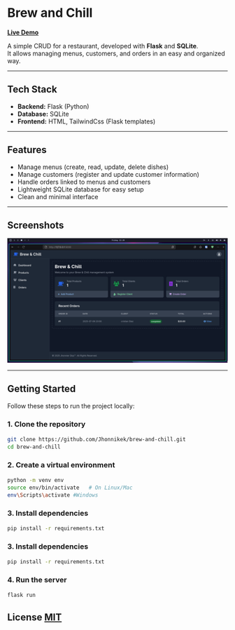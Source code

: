 # Brew and Chill

[**Live Demo**](https://github.com/Jhonnikek/brew-and-chill)  

A simple CRUD for a restaurant, developed with **Flask** and **SQLite**.  
It allows managing menus, customers, and orders in an easy and organized way.  

---

## Tech Stack

- **Backend:** Flask (Python)  
- **Database:** SQLite  
- **Frontend:** HTML, TailwindCss (Flask templates)  

---

## Features

- Manage menus (create, read, update, delete dishes)  
- Manage customers (register and update customer information)  
- Handle orders linked to menus and customers  
- Lightweight SQLite database for easy setup  
- Clean and minimal interface  

---

## Screenshots
![App Screenshot](./assets/home.png)  

---

## Getting Started

Follow these steps to run the project locally:

### 1. Clone the repository
```bash
git clone https://github.com/Jhonnikek/brew-and-chill.git
cd brew-and-chill
```

### 2. Create a virtual environment
```bash
python -m venv env
source env/bin/activate   # On Linux/Mac
env\Scripts\activate #Windows
```
### 3. Install dependencies
```bash
pip install -r requirements.txt
```
### 3. Install dependencies
```bash
pip install -r requirements.txt
```

### 4. Run the server
```bash
flask run
```
## License [MIT](https://choosealicense.com/licenses/mit/)